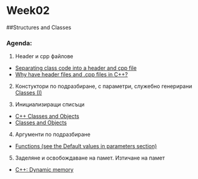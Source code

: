 ﻿# Week02

##Structures and Classes

### Agenda:

1) Header и cpp файлове
* <a href="http://stackoverflow.com/questions/9579930/separating-class-code-into-a-header-and-cpp-file">Separating class code into a header and cpp file</a><br/>
* <a href="http://stackoverflow.com/questions/333889/why-have-header-files-and-cpp-files-in-c">Why have header files and .cpp files in C++?</a><br/>

2) Констуктори по подразбиране, с параметри, служебно генерирани
<a href="http://www.cplusplus.com/doc/tutorial/classes/">Classes (I) </a><br/>

3) Инициализиращи списъци
 * <a href="https://www.tutorialspoint.com/cplusplus/cpp_classes_objects.htm">C++ Classes and Objects</a><br/>
 * <a href="https://isocpp.org/wiki/faq/classes-and-objects">Classes and Objects</a><br/>

4) Аргументи по подразбиране
 * <a href="http://www.cplusplus.com/doc/tutorial/functions/">Functions (see the Default values in parameters section)</a><br/>

5) Заделяне и освобождаване на памет. Изтичане на памет
* <a href="http://www.cplusplus.com/doc/tutorial/dynamic/">C++: Dynamic memory</a><br/>
